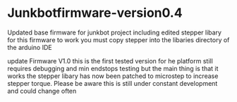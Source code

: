 Junkbotfirmware-version0.4
==========================

Updated base firmware for junkbot project including edited stepper libary
for this firmware to work you must copy stepper into the libaries directory of the arduino IDE

update Firmware V1.0 this is the first tested version for he platform still requires debugging and min endstops testing but the main thing is that it works
the stepper libary has now been patched to microstep to increase stepper torque.
Please be aware this is still under constant development and could change often